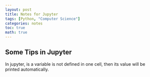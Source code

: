 ```yaml
---
layout: post
title: Notes for Jupyter
tags: [Python, "Computer Science"]
categories: notes
toc: true
math: true
---
```


## Some Tips in Jupyter

In jupyter, is a variable is not defined in one cell, then its value will be printed automatically.